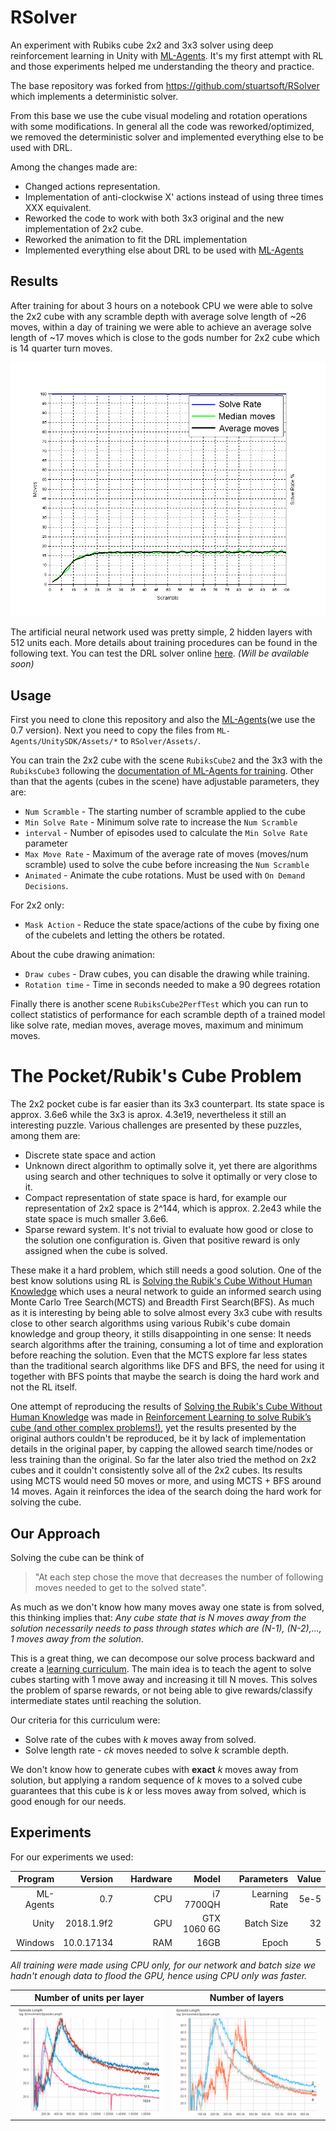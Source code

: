 # RSolver
An experiment with Rubiks cube 2x2 and 3x3 solver using deep reinforcement learning in Unity with [ML-Agents](https://github.com/Unity-Technologies/ml-agents). It's my first attempt with RL and those experiments helped me understanding the theory and practice.

The base repository was forked from https://github.com/stuartsoft/RSolver which implements a deterministic solver.

From this base we use the cube visual modeling and rotation operations with some modifications. In general all the code was reworked/optimized, we removed the deterministic solver and implemented everything else to be used with DRL.

Among the changes made are:
* Changed actions representation.
* Implementation of anti-clockwise X' actions instead of using three times XXX equivalent.
* Reworked the code to work with both 3x3 original and the new implementation  of 2x2 cube.
* Reworked the animation to fit the DRL implementation
* Implemented everything else about DRL to be used with [ML-Agents](https://github.com/Unity-Technologies/ml-agents)

## Results

After training for about 3 hours on a notebook CPU we were able to solve the 2x2 cube with any scramble depth with average solve length of ~26 moves, within a day of training we were able to achieve an average solve length of ~17 moves which is close to the gods number for 2x2 cube which is 14 quarter turn moves.

![2x2 cube result](/docs/images/2x2.png)

The artificial neural network used was pretty simple, 2 hidden layers with 512 units each. More details about training procedures can be found in the following text. You can test the DRL solver online [here](). *(Will be available soon)*

## Usage

First you need to clone this repository and also the [ML-Agents](https://github.com/Unity-Technologies/ml-agents)(we use the 0.7 version). Next you need to copy the files from
`ML-Agents/UnitySDK/Assets/*` to `RSolver/Assets/`.

You can train the 2x2 cube with the scene `RubiksCube2` and the 3x3 with the `RubiksCube3` following the [documentation of ML-Agents for training](https://github.com/Unity-Technologies/ml-agents/blob/master/docs/Training-ML-Agents.md). Other than that the agents (cubes in the scene) have adjustable parameters, they are:

* `Num Scramble` - The starting number of scramble applied to the cube
* `Min Solve Rate` - Minimum solve rate to increase the `Num Scramble`
* `interval` - Number of episodes used to calculate the `Min Solve Rate` parameter
* `Max Move Rate` - Maximum of the average rate of moves (moves/num scramble) used to solve the cube before increasing the `Num Scramble`
* `Animated` - Animate the cube rotations. Must be used with `On Demand Decisions`.

For 2x2 only:

* `Mask Action` - Reduce the state space/actions of the cube by fixing one of the cubelets and letting the others be rotated.

About the cube drawing animation:

* `Draw cubes` - Draw cubes, you can disable the drawing while training.
* `Rotation time` - Time in seconds needed to make a 90 degrees rotation


Finally there is another scene `RubiksCube2PerfTest` which you can run to collect statistics of performance for each scramble depth of a trained model like solve rate, median moves, average moves, maximum and minimum moves.

# The Pocket/Rubik's Cube Problem

The 2x2 pocket cube is far easier than its 3x3 counterpart. Its state space is approx. 3.6e6 while the 3x3 is aprox. 4.3e19, nevertheless it still an interesting puzzle. Various challenges are presented by these puzzles, among them are:

* Discrete state space and action
* Unknown direct algorithm to optimally solve it, yet there are algorithms using search and other techniques to solve it optimally or very close to it.
* Compact representation of state space is hard, for example our representation of 2x2 space is 2^144, which is approx. 2.2e43 while the state space is much smaller 3.6e6.
* Sparse reward system. It's not trivial to evaluate how good or close to the solution one configuration is. Given that positive reward is only assigned when the cube is solved.

These make it a hard problem, which still needs a good solution. One of the best know solutions using RL is [Solving the Rubik's Cube Without Human Knowledge](https://arxiv.org/abs/1805.07470) which uses a neural network to guide an informed search using Monte Carlo Tree Search(MCTS) and Breadth First Search(BFS). As much as it is interesting by being able to solve almost every 3x3 cube with results close to other search algorithms using various Rubik's cube domain knowledge and group theory, it stills disappointing in one sense: It needs search algorithms after the training, consuming a lot of time and exploration before reaching the solution. Even that the MCTS explore far less states than the traditional search algorithms like DFS and BFS, the need for using it together with BFS points that maybe the search is doing the hard work and not the RL itself.

One attempt of reproducing the results  of [Solving the Rubik's Cube Without Human Knowledge](https://arxiv.org/abs/1805.07470) was made in [Reinforcement Learning to solve Rubik’s cube (and other complex problems!)](https://medium.com/datadriveninvestor/reinforcement-learning-to-solve-rubiks-cube-and-other-complex-problems-106424cf26ff), yet the results presented by the original authors couldn't be reproduced, be it by lack of implementation details in the original paper, by capping the allowed search time/nodes or less training than the original.
So far the later also tried the method on 2x2 cubes and it couldn't consistently solve all of the 2x2 cubes. Its results using MCTS would need 50 moves or more, and using MCTS + BFS around 14 moves. Again it reinforces the idea of the search doing the hard work for solving the cube.

## Our Approach

Solving the cube can be think of 
> "At each step chose the move that decreases the number of following moves needed to get to the solved state".

As much as we don't know how many moves away one state is from solved, this thinking implies that: *Any cube state that is N moves away from the solution necessarily needs to pass through states which are (N-1), (N-2),..., 1 moves away from the solution*.

This is a great thing, we can decompose our solve process backward and create a [learning curriculum](https://qmro.qmul.ac.uk/xmlui/bitstream/handle/123456789/15972/Bengio%2C%202009%20Curriculum%20Learning.pdf?sequence=1&isAllowed=y). The main idea is to teach the agent to solve cubes starting with 1 move away and increasing it till N moves. This solves the problem of sparse rewards, or not being able to give rewards/classify intermediate states until reaching the solution.

Our criteria for this curriculum were:
* Solve rate of the cubes with *k* moves away from solved.
* Solve length rate - *ck* moves needed to solve *k* scramble depth.

We don't know how to generate cubes with **exact** *k* moves away from solution, but applying a random sequence of *k* moves to a solved cube guarantees that this cube is *k* or less moves away from solved, which is good enough for our needs.

## Experiments

For our experiments we used:

|Program  |Version   |     |Hardware |Model      |     |Parameters   |Value      |
|--------:|---------:|----:|--------:|----------:|----:|------------:|----------:|
|ML-Agents|0.7       |     |CPU      |i7 7700QH  |     |Learning Rate|5e-5       |
|Unity    |2018.1.9f2|     |GPU      |GTX 1060 6G|     |Batch Size   |32         |
|Windows  |10.0.17134|     |RAM      |16GB       |     |Epoch        |5          |

*All training were made using CPU only, for our network and batch size we hadn't enough data to flood the GPU, hence using CPU only was faster.*

Number of units per layer   |  Number of layers
:--------------------------:|:-------------------------:
![](/docs/images/ep-len.png)|![](/docs/images/ep-len2.png)



